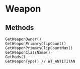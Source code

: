 # Weapon

## Methods
```
GetWeaponOwner()
GetWeaponPrimaryClipCount()
GetWeaponPrimaryClipCountMax()
GetWeaponClassName()
GetMods()
GetWeaponType() // WT_ANTITITAN
```
